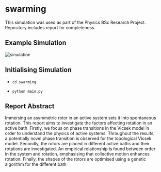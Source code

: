 # swarming

This simulation was used as part of the Physics BSc Research Project. 
Repository includes report for completeness. 

## Example Simulation

![simulation](https://github.com/YoannaP/swarming/assets/40656484/1bc62fef-e1c5-4b09-9e48-e1a24e43e819)

## Initialising Simulation

- `cd swarming`

- `python main.py` 


## Report Abstract 

Immersing an asymmetric rotor in an active system sets it into spontaneous rotation.
This report aims to investigate the factors affecting rotation in an active bath. Firstly,
we focus on phase transitions in the Vicsek model in order to understand the physics
of active systems. Throughout the results, a potentially novel phase transition is
observed for the topological Vicsek model. Secondly, the rotors are placed in different
active baths and their rotations are investigated. An empirical relationship is found
between order in the system and rotation, emphasising that collective motion enhances
rotation. Finally, the shapes of the rotors are optimised using a genetic algorithm for
the different bath
